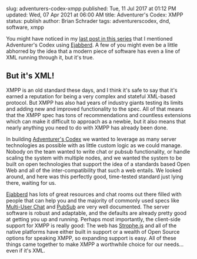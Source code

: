 slug: adventurers-codex-xmpp
published: Tue, 11 Jul 2017 at 01:12 PM
updated: Wed, 07 Apr 2021 at 06:00 AM
title: Adventurer's Codex: XMPP
status: publish
author: Brian Schrader
tags: adventurerscodex, dnd, software, xmpp

You might have noticed in my [last post in this series][stack] that I mentioned Adventurer's Codex using [Ejabberd][ej]. A few of you might even be a little abhorred by the idea that a modern piece of software has even a line of XML running through it, but it's true.


## But it's XML!

XMPP is an old standard these days, and I think it's safe to say that it's earned a reputation for being a very complex and stateful XML-based protocol. But XMPP has also had years of industry giants testing its limits and adding new and improved functionality to the spec. All of that means that the XMPP spec has tons of recommendations and countless extensions which can make it difficult to approach as a newbie, but it also means that nearly anything you need to do with XMPP has already been done.

In building [Adventurer's Codex][ac] we wanted to leverage as many server technologies as possible with as little custom logic as we could manage. Nobody on the team wanted to write chat or pubsub functionality, or handle scaling the system with multiple nodes, and we wanted the system to be built on open technologies that support the idea of a standards based Open Web and all of the inter-compatibility that such a web entails. We looked around, and here was this perfectly good, time-tested standard just lying there, waiting for us.

[Ejabberd][ej] has lots of great resources and chat rooms out there filled with people that can help you and the majority of commonly used specs like [Multi-User Chat][muc] and [PubSub][pubsub] are very well documented. The server software is robust and adaptable, and the defaults are already pretty good at getting you up and running. Perhaps most importantly, the client-side support for XMPP is really good: The web has [Strophe.js][stro] and all of the native platforms have either built in support or a wealth of Open Source options for speaking XMPP, so expanding support is easy. All of these things came together to make XMPP a worthwhile choice for our needs... even if it's XML.



[ej]: http://ejabberd.im
[stack]: /archive/adventurers-codex-the-stack/
[xmpp]: https://xmpp.org
[ac]: https://adventurerscodex.com
[muc]: https://xmpp.org/extensions/xep-0045.html
[pubsub]: https://xmpp.org/extensions/xep-0060.html
[stro]: http://strophe.im
